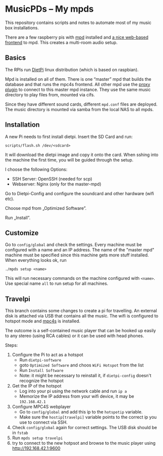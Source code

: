# MusicPDs – My mpds

This repository contains scripts and notes to automate most of my
music box installations.

There are a few raspberry pis with [mpd](https://musicpd.org)
installed and [a nice web-based
frontend](https://eikek.github.io/mpc4s/) to mpd. This creates a
multi-room audio setup.

## Basics

The RPIs run [DietPi](https://github.com/Fourdee/dietpi) linux
distribution (which is based on raspbian).

Mpd is installed on all of them. There is one “master” mpd that builds
the database and that runs the mpc4s frontend. All other mpd use the
[proxy plugin](https://www.musicpd.org/doc/html/user.html#proxy) to
connect to this master mpd instance. They use the same music directory
to play files from, mounted via cifs.

Since they have different sound cards, different `mpd.conf` files are
deployed. The music directory is mounted via samba from the local NAS
to all mpds.


## Installation

A new Pi needs to first install dietpi. Insert the SD Card and run:

```
scripts/flash.sh /dev/<sdcard>
```

It will download the dietpi image and copy it onto the card. When
sshing into the machine the first time, you will be guided through the
setup.

I choose the following Options:

- SSH Server: OpenSSH (needed for scp)
- Webserver: Nginx (only for the master-mpd)

Go to Dietpi-Config and configure the soundcard and other hardware
(wifi etc).

Choose mpd from „Optimized Software”.

Run „Install”.

## Customize

Go to `config/global` and check the settings. Every machine must be
configured with a name and an IP address. The name of the "master mpd"
machine must be specified since this machine gets more stuff
installed. When everything looks ok, run

```
./mpds setup <name>
```

This will run necessary commands on the machine configured with
`<name>`. Use special name `all` to run setup for all machines.

## Travelpi

This branch contains some changes to create a pi for travelling. An
external disk is attached via USB that contains all the music. The
wifi is configured to hotspot mode and
[mpc4s](https://eikek.github.io/mpc4s/) is installed.

The outcome is a self-contained music player that can be hooked up
easily to any stereo (using RCA cables) or it can be used with head
phones.

Steps:

1. Configure the Pi to act as a hotspot
   - Run `dietpi-software`
   - goto `Optimized Software` and choos `WiFi Hotspot` from the list
   - Run `Install Software`
   - Note: it might be necessary to reinstall it, if `dietpi-config`
     doesn't recognize the hotspot
2. Get the IP of the hotspot
   - Log into your pi using the network cable and run `ip a`
   - Memorize the IP address from your wifi device, it may be
     `192.168.42.1`
3. Configure MPC4S webplayer
   - Go to `config/global` and add this ip to the `hotspotip`
     variable.
   - Make sure the `hostip[travelpi]` variable points to the correct
     ip you use to connect via SSH.
4. Check `config/global` again for correct settings. The USB disk
   should be in `fstab`
5. Run `mpds setup travelpi`
6. try to connect to the new hotpsot and browse to the music player
   using http://192.168.42.1:9600
